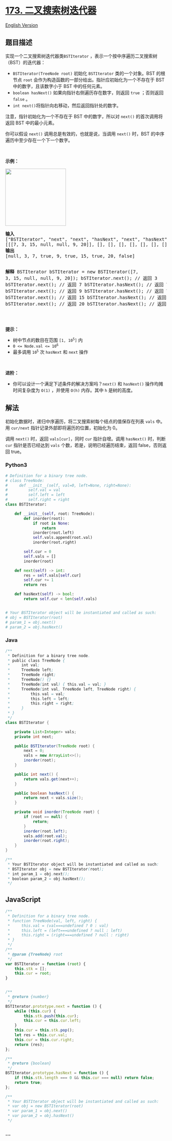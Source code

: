 # [173. 二叉搜索树迭代器](https://leetcode-cn.com/problems/binary-search-tree-iterator)

[English Version](/solution/0100-0199/0173.Binary%20Search%20Tree%20Iterator/README_EN.md)

## 题目描述

<!-- 这里写题目描述 -->

实现一个二叉搜索树迭代器类<code>BSTIterator</code> ，表示一个按中序遍历二叉搜索树（BST）的迭代器：
<div class="original__bRMd">
<div>
<ul>
	<li><code>BSTIterator(TreeNode root)</code> 初始化 <code>BSTIterator</code> 类的一个对象。BST 的根节点 <code>root</code> 会作为构造函数的一部分给出。指针应初始化为一个不存在于 BST 中的数字，且该数字小于 BST 中的任何元素。</li>
	<li><code>boolean hasNext()</code> 如果向指针右侧遍历存在数字，则返回 <code>true</code> ；否则返回 <code>false</code> 。</li>
	<li><code>int next()</code>将指针向右移动，然后返回指针处的数字。</li>
</ul>

<p>注意，指针初始化为一个不存在于 BST 中的数字，所以对 <code>next()</code> 的首次调用将返回 BST 中的最小元素。</p>
</div>
</div>

<p>你可以假设 <code>next()</code> 调用总是有效的，也就是说，当调用 <code>next()</code> 时，BST 的中序遍历中至少存在一个下一个数字。</p>

<p> </p>

<p><strong>示例：</strong></p>
<img alt="" src="https://cdn.jsdelivr.net/gh/doocs/leetcode@main/solution/0100-0199/0173.Binary%20Search%20Tree%20Iterator/images/bst-tree.png" style="width: 189px; height: 178px;" />
<div>
<pre>
<strong>输入</strong>
["BSTIterator", "next", "next", "hasNext", "next", "hasNext", "next", "hasNext", "next", "hasNext"]
[[[7, 3, 15, null, null, 9, 20]], [], [], [], [], [], [], [], [], []]
<strong>输出</strong>
[null, 3, 7, true, 9, true, 15, true, 20, false]

<strong>解释</strong>
BSTIterator bSTIterator = new BSTIterator([7, 3, 15, null, null, 9, 20]);
bSTIterator.next();    // 返回 3
bSTIterator.next();    // 返回 7
bSTIterator.hasNext(); // 返回 True
bSTIterator.next();    // 返回 9
bSTIterator.hasNext(); // 返回 True
bSTIterator.next();    // 返回 15
bSTIterator.hasNext(); // 返回 True
bSTIterator.next();    // 返回 20
bSTIterator.hasNext(); // 返回 False
</pre>
</div>
<p> </p>

<p><strong>提示：</strong></p>

<ul>
	<li>树中节点的数目在范围 <code>[1, 10<sup>5</sup>]</code> 内</li>
	<li><code>0 <= Node.val <= 10<sup>6</sup></code></li>
	<li>最多调用 <code>10<sup>5</sup></code> 次 <code>hasNext</code> 和 <code>next</code> 操作</li>
</ul>

<p> </p>

<p><strong>进阶：</strong></p>

<ul>
	<li>你可以设计一个满足下述条件的解决方案吗？<code>next()</code> 和 <code>hasNext()</code> 操作均摊时间复杂度为 <code>O(1)</code> ，并使用 <code>O(h)</code> 内存。其中 <code>h</code> 是树的高度。</li>
</ul>


## 解法

<!-- 这里可写通用的实现逻辑 -->

初始化数据时，递归中序遍历，将二叉搜索树每个结点的值保存在列表 `vals` 中。用 `cur/next` 指针记录外部即将遍历的位置，初始化为 0。

调用 `next()` 时，返回 `vals[cur]`，同时 `cur` 指针自增。调用 `hasNext()` 时，判断 `cur` 指针是否已经达到 `vals` 个数，若是，说明已经遍历结束，返回 false，否则返回 true。

<!-- tabs:start -->

### **Python3**

<!-- 这里可写当前语言的特殊实现逻辑 -->

```python
# Definition for a binary tree node.
# class TreeNode:
#     def __init__(self, val=0, left=None, right=None):
#         self.val = val
#         self.left = left
#         self.right = right
class BSTIterator:

    def __init__(self, root: TreeNode):
        def inorder(root):
            if root is None:
                return
            inorder(root.left)
            self.vals.append(root.val)
            inorder(root.right)

        self.cur = 0
        self.vals = []
        inorder(root)

    def next(self) -> int:
        res = self.vals[self.cur]
        self.cur += 1
        return res

    def hasNext(self) -> bool:
        return self.cur < len(self.vals)


# Your BSTIterator object will be instantiated and called as such:
# obj = BSTIterator(root)
# param_1 = obj.next()
# param_2 = obj.hasNext()
```

### **Java**

<!-- 这里可写当前语言的特殊实现逻辑 -->

```java
/**
 * Definition for a binary tree node.
 * public class TreeNode {
 *     int val;
 *     TreeNode left;
 *     TreeNode right;
 *     TreeNode() {}
 *     TreeNode(int val) { this.val = val; }
 *     TreeNode(int val, TreeNode left, TreeNode right) {
 *         this.val = val;
 *         this.left = left;
 *         this.right = right;
 *     }
 * }
 */
class BSTIterator {

    private List<Integer> vals;
    private int next;

    public BSTIterator(TreeNode root) {
        next = 0;
        vals = new ArrayList<>();
        inorder(root);
    }

    public int next() {
        return vals.get(next++);
    }

    public boolean hasNext() {
        return next < vals.size();
    }

    private void inorder(TreeNode root) {
        if (root == null) {
            return;
        }
        inorder(root.left);
        vals.add(root.val);
        inorder(root.right);
    }
}

/**
 * Your BSTIterator object will be instantiated and called as such:
 * BSTIterator obj = new BSTIterator(root);
 * int param_1 = obj.next();
 * boolean param_2 = obj.hasNext();
 */
```

## **JavaScript**

```js
/**
 * Definition for a binary tree node.
 * function TreeNode(val, left, right) {
 *     this.val = (val===undefined ? 0 : val)
 *     this.left = (left===undefined ? null : left)
 *     this.right = (right===undefined ? null : right)
 * }
 */
/**
 * @param {TreeNode} root
 */
var BSTIterator = function (root) {
    this.stk = [];
    this.cur = root;
}


/**
 * @return {number}
 */
BSTIterator.prototype.next = function () {
    while (this.cur) {
        this.stk.push(this.cur);
        this.cur = this.cur.left;
    }
    this.cur = this.stk.pop();
    let res = this.cur.val;
    this.cur = this.cur.right;
    return (res);
};

/**
 * @return {boolean}
 */
BSTIterator.prototype.hasNext = function () {
    if (this.stk.length === 0 && this.cur === null) return false;
    return true;
};

/**
 * Your BSTIterator object will be instantiated and called as such:
 * var obj = new BSTIterator(root)
 * var param_1 = obj.next()
 * var param_2 = obj.hasNext()
 */
```

### **...**

```

```

<!-- tabs:end -->
